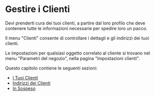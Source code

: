 # Gestire i Clienti

Devi prenderti cura dei tuoi clienti, a partire dal loro profilo che deve contenere tutte le informazioni necessarie per spedire loro un pacco.

Il menu "Clienti" consente di controllare i dettagli e gli indirizzi dei tuoi clienti.

Le impostazioni per qualsiasi oggetto correlato al cliente si trovano nel menu "Parametri del negozio", nella pagina "Impostazioni clienti".

Questo capitolo contiene le seguenti sezioni:

* [I Tuoi Clienti](i-tuoi-clienti.md)
* [Indirizzi dei Clienti](indirizzi-dei-clienti.md)
* [In Sospeso](in-sospeso.md)

